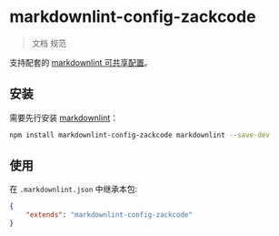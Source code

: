 # markdownlint-config-zackcode

> 文档 规范

支持配套的 [markdownlint 可共享配置](https://www.npmjs.com/package/markdownlint#optionsconfig)。

## 安装

需要先行安装 [markdownlint](https://www.npmjs.com/package/markdownlint)：

```bash
npm install markdownlint-config-zackcode markdownlint --save-dev
```

## 使用

在 `.markdownlint.json` 中继承本包:

```json
{
	"extends": "markdownlint-config-zackcode"
}
```
